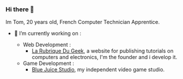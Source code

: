 ### Hi there 👋

Im Tom, 20 years old, French Computer Technician Apprentice.

- 🔭 I’m currently working on :

  - Web Development :
    - [La Rubrique Du Geek](https://larubriqueudgeek.fr), a website for publishing tutorials on computers and electronics, I'm the founder and i develop it.
  - Game Development :
    - [Blue Juice Studio](https://github.com/bluejuicestudio), my independent video game studio.
